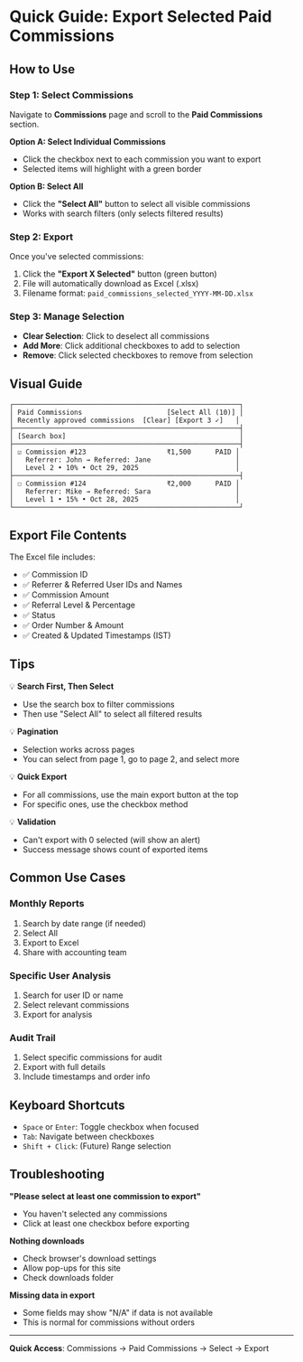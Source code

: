 # Quick Guide: Export Selected Paid Commissions

## How to Use

### Step 1: Select Commissions
Navigate to **Commissions** page and scroll to the **Paid Commissions** section.

**Option A: Select Individual Commissions**
- Click the checkbox next to each commission you want to export
- Selected items will highlight with a green border

**Option B: Select All**
- Click the **"Select All"** button to select all visible commissions
- Works with search filters (only selects filtered results)

### Step 2: Export
Once you've selected commissions:
1. Click the **"Export X Selected"** button (green button)
2. File will automatically download as Excel (.xlsx)
3. Filename format: `paid_commissions_selected_YYYY-MM-DD.xlsx`

### Step 3: Manage Selection
- **Clear Selection**: Click to deselect all commissions
- **Add More**: Click additional checkboxes to add to selection
- **Remove**: Click selected checkboxes to remove from selection

## Visual Guide

```
┌────────────────────────────────────────────────────────┐
│ Paid Commissions                     [Select All (10)] │
│ Recently approved commissions  [Clear] [Export 3 ✓]   │
├────────────────────────────────────────────────────────┤
│ [Search box]                                           │
├────────────────────────────────────────────────────────┤
│ ☑ Commission #123                    ₹1,500      PAID │
│   Referrer: John → Referred: Jane                     │
│   Level 2 • 10% • Oct 29, 2025                        │
├────────────────────────────────────────────────────────┤
│ ☐ Commission #124                    ₹2,000      PAID │
│   Referrer: Mike → Referred: Sara                     │
│   Level 1 • 15% • Oct 28, 2025                        │
└────────────────────────────────────────────────────────┘
```

## Export File Contents

The Excel file includes:
- ✅ Commission ID
- ✅ Referrer & Referred User IDs and Names
- ✅ Commission Amount
- ✅ Referral Level & Percentage
- ✅ Status
- ✅ Order Number & Amount
- ✅ Created & Updated Timestamps (IST)

## Tips

💡 **Search First, Then Select**
- Use the search box to filter commissions
- Then use "Select All" to select all filtered results

💡 **Pagination**
- Selection works across pages
- You can select from page 1, go to page 2, and select more

💡 **Quick Export**
- For all commissions, use the main export button at the top
- For specific ones, use the checkbox method

💡 **Validation**
- Can't export with 0 selected (will show an alert)
- Success message shows count of exported items

## Common Use Cases

### Monthly Reports
1. Search by date range (if needed)
2. Select All
3. Export to Excel
4. Share with accounting team

### Specific User Analysis
1. Search for user ID or name
2. Select relevant commissions
3. Export for analysis

### Audit Trail
1. Select specific commissions for audit
2. Export with full details
3. Include timestamps and order info

## Keyboard Shortcuts

- `Space` or `Enter`: Toggle checkbox when focused
- `Tab`: Navigate between checkboxes
- `Shift + Click`: (Future) Range selection

## Troubleshooting

**"Please select at least one commission to export"**
- You haven't selected any commissions
- Click at least one checkbox before exporting

**Nothing downloads**
- Check browser's download settings
- Allow pop-ups for this site
- Check downloads folder

**Missing data in export**
- Some fields may show "N/A" if data is not available
- This is normal for commissions without orders

---

**Quick Access**: Commissions → Paid Commissions → Select → Export

